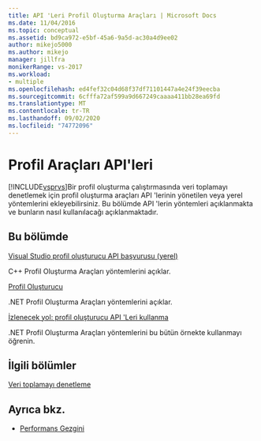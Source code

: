 ```yaml
---
title: API 'Leri Profil Oluşturma Araçları | Microsoft Docs
ms.date: 11/04/2016
ms.topic: conceptual
ms.assetid: bd9ca972-e5bf-45a6-9a5d-ac30a4d9ee02
author: mikejo5000
ms.author: mikejo
manager: jillfra
monikerRange: vs-2017
ms.workload:
- multiple
ms.openlocfilehash: ed4fef32c04d68f37df71101447a4e24f39eecba
ms.sourcegitcommit: 6cfffa72af599a9d667249caaaa411bb28ea69fd
ms.translationtype: MT
ms.contentlocale: tr-TR
ms.lasthandoff: 09/02/2020
ms.locfileid: "74772096"
---
```

# <a name="profiling-tools-apis"></a>Profil Araçları API'leri

[!INCLUDE[vsprvs](../code-quality/includes/vsprvs_md.md)]Bir profil oluşturma çalıştırmasında veri toplamayı denetlemek için profil oluşturma araçları API 'lerinin yönetilen veya yerel yöntemlerini ekleyebilirsiniz. Bu bölümde API 'lerin yöntemleri açıklanmakta ve bunların nasıl kullanılacağı açıklanmaktadır.

## <a name="in-this-section"></a>Bu bölümde

[Visual Studio profil oluşturucu API başvurusu (yerel)](../profiling/visual-studio-profiler-api-reference-native.md)

C++ Profil Oluşturma Araçları yöntemlerini açıklar.

[Profil Oluşturucu](/previous-versions/ms242704(v=vs.140))

.NET Profil Oluşturma Araçları yöntemlerini açıklar.

[İzlenecek yol: profil oluşturucu API 'Leri kullanma](../profiling/walkthrough-using-profiler-apis.md)

.NET Profil Oluşturma Araçları yöntemlerini bu bütün örnekte kullanmayı öğrenin.

## <a name="related-sections"></a>İlgili bölümler

[Veri toplamayı denetleme](../profiling/controlling-data-collection.md)

## <a name="see-also"></a>Ayrıca bkz.

- [Performans Gezgini](../profiling/performance-explorer.md)
